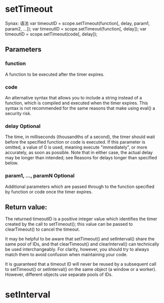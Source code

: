 
# setTimeout

Synax: 语法
var timeoutID = scope.setTimeout(function[, delay, param1, param2, ...]);
var timeoutID = scope.setTimeout(function[, delay]);
var timeoutID = scope.setTimeout(code[, delay]);

## Parameters

### function
A function to be executed after the timer expires.

### code
An alternative syntax that allows you to include a string instead of a function, which is compiled and executed when the timer expires. This syntax is not recommended for the same reasons that make using eval() a security risk.

### delay Optional
The time, in milliseconds (thousandths of a second), the timer should wait before the specified function or code is executed. If this parameter is omitted, a value of 0 is used, meaning execute "immediately", or more accurately, as soon as possible. Note that in either case, the actual delay may be longer than intended; see Reasons for delays longer than specified below.

### param1, ..., paramN Optional
Additional parameters which are passed through to the function specified by function or code once the timer expires.

## Return value:
The returned timeoutID is a positive integer value which identifies the timer created by the call to setTimeout(); this value can be passed to clearTimeout() to cancel the timeout.

It may be helpful to be aware that setTimeout() and setInterval() share the same pool of IDs, and that clearTimeout() and clearInterval() can technically be used interchangeably. For clarity, however, you should try to always match them to avoid confusion when maintaining your code.

It is guaranteed that a timeout ID will never be reused by a subsequent call to setTimeout() or setInterval() on the same object (a window or a worker). However, different objects use separate pools of IDs.

# setInterval
